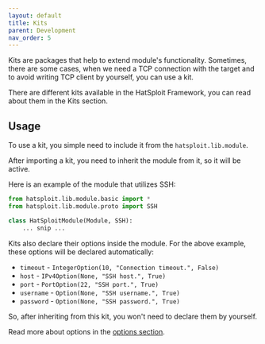 ```yaml
---
layout: default
title: Kits
parent: Development
nav_order: 5
---
```


Kits are packages that help to extend module's functionality. Sometimes, there are some cases, when we need a TCP connection with the target and to avoid writing TCP client by yourself, you can use a kit.

There are different kits available in the HatSploit Framework, you can read about them in the Kits section.

## Usage

To use a kit, you simple need to include it from the `hatsploit.lib.module`.

After importing a kit, you need to inherit the module from it, so it will be active.

Here is an example of the module that utilizes SSH:

```python
from hatsploit.lib.module.basic import *
from hatsploit.lib.module.proto import SSH

class HatSploitModule(Module, SSH):
    ... snip ...
```

Kits also declare their options inside the module. For the above example, these options will be declared automatically:

* `timeout` - `IntegerOption(10, "Connection timeout.", False)`
* `host` - `IPv4Option(None, "SSH host.", True)`
* `port` - `PortOption(22, "SSH port.", True)`
* `username` - `Option(None, "SSH username.", True)`
* `password` - `Option(None, "SSH password.", True)`

So, after inheriting from this kit, you won't need to declare them by yourself.

Read more about options in the [options section](/docs/development/options.md).
